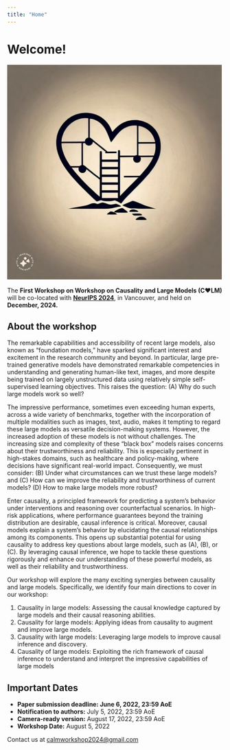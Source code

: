 ```yaml
---
title: "Home"
---
```


# Welcome!

<img src="logo.jpeg" alt="CALM workshop" width="500px"/></a>

The **First Workshop on Workshop on
Causality and Large Models (C♥️LM)** will be co-located with [**NeurIPS 2024**](https://neurips.cc/Conferences/2024/), in Vancouver, and held on **December, 2024.**


## About the workshop
The remarkable capabilities and accessibility of recent large models, also known as “foundation models,” have sparked significant interest and excitement in the research community and beyond. In particular, large pre-trained generative models have demonstrated remarkable competencies in understanding and generating human-like text, images, and more despite being trained on largely unstructured data using relatively simple self-supervised learning objectives. This raises the question: (A) Why do such large models work so well?

The impressive performance, sometimes even exceeding human experts, across a wide variety of benchmarks, together with the incorporation of multiple modalities such as images, text, audio, makes it tempting to regard these large models as versatile decision-making systems. However, the increased adoption of these models is not without challenges. The increasing
size and complexity of these “black box” models raises concerns about their trustworthiness
and reliability. This is especially pertinent in high-stakes domains, such as healthcare and
policy-making, where decisions have significant real-world impact. Consequently, we must
consider: (B) Under what circumstances can we trust these large models? and (C) How can
we improve the reliability and trustworthiness of current models?
(D) How to make large models more robust?

Enter causality, a principled framework for predicting a system’s behavior under interventions and reasoning over counterfactual scenarios. In high-risk applications, where performance guarantees beyond the training distribution are desirable, causal inference is critical. Moreover, causal models explain a system’s behavior by elucidating the causal relationships among its components. This opens up substantial potential for using causality to address key questions about large models, such as (A), (B), or (C). By leveraging causal inference, we hope to tackle these questions rigorously and enhance our understanding of these powerful models, as well as their reliability and trustworthiness.


Our workshop will explore the many exciting synergies between causality and large models.
Specifically, we identify four main directions to cover in our workshop:

1. Causality in large models: Assessing the causal knowledge captured by large models
and their causal reasoning abilities.
2. Causality for large models: Applying ideas from causality to augment and improve
large models.
3. Causality with large models: Leveraging large models to improve causal inference
and discovery.
4. Causality of large models: Exploiting the rich framework of causal inference to
understand and interpret the impressive capabilities of large models

## Important Dates

* **Paper submission deadline: June 6, 2022, 23:59 AoE**
* **Notification to authors:** July 5, 2022, 23:59 AoE
* **Camera-ready version:** August 17, 2022, 23:59 AoE
* **Workshop Date:** August 5, 2022

Contact us at <calmworkshop2024@gmail.com>
